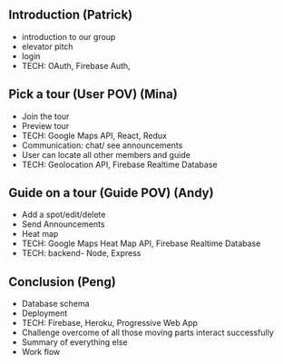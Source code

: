 ## Introduction (Patrick)

- introduction to our group
- elevator pitch
- login
- TECH: OAuth, Firebase Auth,

## Pick a tour (User POV) (Mina)
- Join the tour
- Preview tour
- TECH: Google Maps API, React, Redux
- Communication: chat/ see announcements
- User can locate all other members and guide
- TECH: Geolocation API, Firebase Realtime Database

## Guide on a tour (Guide POV) (Andy)
- Add a spot/edit/delete
- Send Announcements
- Heat map
- TECH: Google Maps Heat Map API, Firebase Realtime Database
- TECH: backend- Node, Express

## Conclusion (Peng)
- Database schema
- Deployment
- TECH: Firebase, Heroku, Progressive Web App
- Challenge overcome of all those moving parts interact successfully
- Summary of everything else
- Work flow
